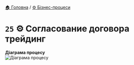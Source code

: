 ﻿[🏠 Головна](../../../README.MD) / [⚙️ Бізнес-процеси](../../README.MD) 

# `25` ⚙️ Согласование договора трейдинг

**Діаграма процесу**  
![Діаграма процесу](./Pictures/ProcDiagram.png)